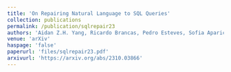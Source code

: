 ```yaml
---
title: 'On Repairing Natural Language to SQL Queries'
collection: publications
permalink: /publication/sqlrepair23
authors: 'Aidan Z.H. Yang, Ricardo Brancas, Pedro Esteves, Sofia Aparicio, Joao Pedro Nadkarni, Miguel Terra-Neves, Vasco Manquinho, Ruben Martins'
venue: 'arXiv'
haspage: 'false'
paperurl: 'files/sqlrepair23.pdf'
arxivurl: 'https://arxiv.org/abs/2310.03866'
---
```


